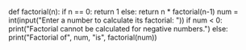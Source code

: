 def factorial(n):
    if n == 0:
        return 1
    else:
        return n * factorial(n-1)
num = int(input("Enter a number to calculate its factorial: "))
if num < 0:
    print("Factorial cannot be calculated for negative numbers.")
else:
    print("Factorial of", num, "is", factorial(num))
